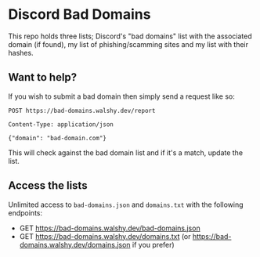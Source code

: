 # Discord Bad Domains

This repo holds three lists; Discord's "bad domains" list with the associated domain (if found), my list of phishing/scamming sites and my list with their hashes.

## Want to help?
If you wish to submit a bad domain then simply send a request like so:
```
POST https://bad-domains.walshy.dev/report

Content-Type: application/json

{"domain": "bad-domain.com"}
```

This will check against the bad domain list and if it's a match, update the list.

## Access the lists
Unlimited access to `bad-domains.json` and `domains.txt` with the following endpoints:

* GET https://bad-domains.walshy.dev/bad-domains.json
* GET https://bad-domains.walshy.dev/domains.txt (or https://bad-domains.walshy.dev/domains.json if you prefer)
